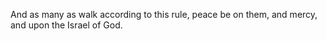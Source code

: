 And as many as walk according to this rule, peace be on them, and mercy, and upon the Israel of God.
